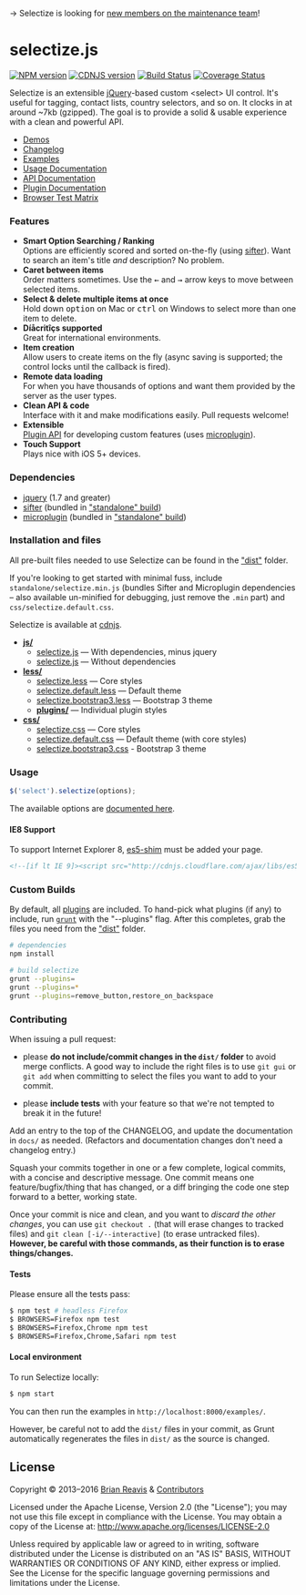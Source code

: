 → Selectize is looking for [new members on the maintenance team](https://github.com/selectize/selectize.js/issues/752)!

# selectize.js

[![NPM version](http://img.shields.io/npm/v/selectize.svg?style=flat)](https://www.npmjs.org/package/selectize)
[![CDNJS version](http://img.shields.io/cdnjs/v/selectize.js.svg?style=flat)](https://cdnjs.com/libraries/selectize.js)
[![Build Status](http://img.shields.io/travis/selectize/selectize.js/master.svg?style=flat)](https://travis-ci.org/selectize/selectize.js)
[![Coverage Status](http://img.shields.io/coveralls/selectize/selectize.js/master.svg?style=flat)](https://coveralls.io/r/selectize/selectize.js)

Selectize is an extensible [jQuery](http://jquery.com/)-based custom &lt;select&gt; UI control. It's useful for tagging, contact lists, country selectors, and so on. It clocks in at around ~7kb (gzipped). The goal is to provide a solid & usable experience with a clean and powerful API.

- [Demos](http://selectize.github.io/selectize.js/)
- [Changelog](https://github.com/selectize/selectize.js/releases)
- [Examples](examples/)
- [Usage Documentation](docs/usage.md)
- [API Documentation](docs/api.md)
- [Plugin Documentation](docs/plugins.md)
- [Browser Test Matrix](https://saucelabs.com/u/selectize)

### Features

- **Smart Option Searching / Ranking**<br>Options are efficiently scored and sorted on-the-fly (using [sifter](https://github.com/brianreavis/sifter.js)). Want to search an item's title *and* description? No problem.
- **Caret between items**<br>Order matters sometimes. Use the <kbd>&larr;</kbd> and <kbd>&rarr;</kbd> arrow keys to move between selected items.</li>
- **Select &amp; delete multiple items at once**<br>Hold down <kbd>option</kbd> on Mac or <kbd>ctrl</kbd> on Windows to select more than one item to delete.
- **Díåcritîçs supported**<br>Great for international environments.
- **Item creation**<br>Allow users to create items on the fly (async saving is supported; the control locks until the callback is fired).
- **Remote data loading**<br>For when you have thousands of options and want them provided by the server as the user types.
- **Clean API &amp; code**<br>Interface with it and make modifications easily. Pull requests welcome!
- **Extensible**<br> [Plugin API](docs/plugins.md) for developing custom features (uses [microplugin](https://github.com/brianreavis/microplugin.js)).
- **Touch Support**<br> Plays nice with iOS 5+ devices.

### Dependencies

- [jquery](https://github.com/jquery/jquery) (1.7 and greater)
- [sifter](https://github.com/brianreavis/sifter.js) (bundled in ["standalone" build](dist/js/standalone))
- [microplugin](https://github.com/brianreavis/microplugin.js) (bundled in ["standalone" build](dist/js/standalone))

### Installation and files

All pre-built files needed to use Selectize can be found in the
["dist"](dist/) folder.

If you're looking to get started with minimal fuss, include
`standalone/selectize.min.js` (bundles Sifter and Microplugin
dependencies – also available un-minified for debugging, just remove the
`.min` part) and `css/selectize.default.css`.

Selectize is available at [cdnjs](https://cdnjs.com/libraries/selectize.js).

- [**js/**](dist/js)
	- [selectize.js](dist/js/selectize.standalone.js) — With dependencies, minus jquery
	- [selectize.js](dist/js/selectize.js) — Without dependencies
- [**less/**](dist/less)
	- [selectize.less](dist/less/selectize.less) — Core styles
	- [selectize.default.less](dist/less/selectize.default.less) — Default theme
	- [selectize.bootstrap3.less](dist/less/selectize.bootstrap3.less) — Bootstrap 3 theme
	- [**plugins/**](dist/less/plugins) — Individual plugin styles
- [**css/**](dist/css)
	- [selectize.css](dist/css/selectize.css) — Core styles
	- [selectize.default.css](dist/css/selectize.default.css) — Default theme (with core styles)
	- [selectize.bootstrap3.css](dist/css/selectize.bootstrap3.css) - Bootstrap 3 theme

### Usage

```js
$('select').selectize(options);
```

The available options are [documented here](docs/usage.md).

#### IE8 Support

To support Internet Explorer 8, [es5-shim](https://github.com/kriskowal/es5-shim/) must be added your page.

```html
<!--[if lt IE 9]><script src="http://cdnjs.cloudflare.com/ajax/libs/es5-shim/2.0.8/es5-shim.min.js"></script><![endif]-->
```

### Custom Builds

By default, all [plugins](src/plugins) are included. To hand-pick what plugins (if any) to include, run [`grunt`](http://gruntjs.com/) with the "--plugins" flag. After this completes, grab the files you need from the ["dist"](dist) folder.

```sh
# dependencies
npm install

# build selectize
grunt --plugins=
grunt --plugins=*
grunt --plugins=remove_button,restore_on_backspace
```

### Contributing
When issuing a pull request:

* please **do not include/commit changes in the `dist/` folder** to avoid
  merge conflicts.  A good way to include the right files is to use
  `git gui` or `git add` when committing to select the files you want to
  add to your commit.

* please **include tests** with your feature so that we're not tempted to
  break it in the future!

Add an entry to the top of the CHANGELOG, and update the documentation
in `docs/` as needed. (Refactors and documentation changes don't need a
changelog entry.)

Squash your commits together in one or a few complete, logical commits,
with a concise and descriptive message. One commit means one
feature/bugfix/thing that has changed, or a diff bringing the code one
step forward to a better, working state.

Once your commit is nice and clean, and you want to *discard the other
changes*, you can use `git checkout .` (that will erase changes to
tracked files) and `git clean [-i/--interactive]` (to erase untracked
files).  **However, be careful with those commands, as their function
is to erase things/changes.**


#### Tests
Please ensure all the tests pass:

```sh
$ npm test # headless Firefox
$ BROWSERS=Firefox npm test
$ BROWSERS=Firefox,Chrome npm test
$ BROWSERS=Firefox,Chrome,Safari npm test
```

#### Local environment
To run Selectize locally:

```sh
$ npm start
```

You can then run the examples in `http://localhost:8000/examples/`.

However, be careful not to add the `dist/` files in your commit, as
Grunt automatically regenerates the files in `dist/` as the source is
changed.

## License

Copyright &copy; 2013–2016 [Brian Reavis](http://twitter.com/brianreavis) & [Contributors](https://github.com/selectize/selectize.js/graphs/contributors)

Licensed under the Apache License, Version 2.0 (the "License"); you may not use this file except in compliance with the License. You may obtain a copy of the License at: http://www.apache.org/licenses/LICENSE-2.0

Unless required by applicable law or agreed to in writing, software distributed under the License is distributed on an "AS IS" BASIS, WITHOUT WARRANTIES OR CONDITIONS OF ANY KIND, either express or implied. See the License for the specific language governing permissions and limitations under the License.
